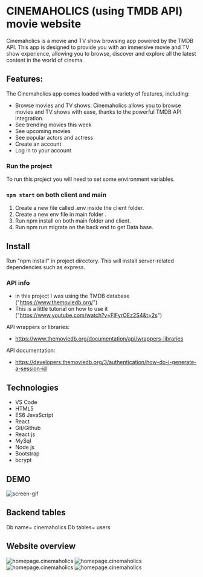 # CINEMAHOLICS (using TMDB API) movie website

Cinemaholics is a movie and TV show browsing app powered by the TMDB API. This app is designed to provide you with an immersive movie and TV show experience, allowing you to browse, discover and explore all the latest content in the world of cinema.

## Features:

The Cinemaholics app comes loaded with a variety of features, including:

- Browse movies and TV shows: Cinemaholics allows you to browse movies and TV shows with ease, thanks to the powerful TMDB API integration.
- See trending movies this week
- See upcoming movies
- See popular actors and actress
- Create an account
- Log in to your account

### Run the project

To run this project you will need to set some environment variables.

### `npm start` on both client and main

1. Create a new file called .env inside the client folder.
2. Create a new env file in main folder .
3. Run npm install on both main folder and client.
4. Run npm run migrate on the back end to get Data base.

## Install

Run "npm install" in project directory.
This will install server-related dependencies such as express.

### API info

- in this project I was using the TMDB database ("https://www.themoviedb.org/")
- This is a little tutorial on how to use it ("https://www.youtube.com/watch?v=FlFyrOEz2S4&t=2s")

API wrappers or libraries:

- https://www.themoviedb.org/documentation/api/wrappers-libraries

API documentation:

- https://developers.themoviedb.org/3/authentication/how-do-i-generate-a-session-id

## Technologies

- VS Code </br>
- HTML5
- ES6 JavaScript </br>
- React </br>
- Git/Github
- React js
- MySql
- Node js
- Bootstrap
- bcrypt

## DEMO

![screen-gif](./public/demo.gif)

## Backend tables

Db name= cinemaholics
Db tables= users

## Website overview

![homepage.cinemaholics](./public/img2/web.png)
![homepage.cinemaholics](./public/img2/web2.png)
![homepage.cinemaholics](./public/img2/web3.png)
![homepage.cinemaholics](./public/img2/web4.png)
